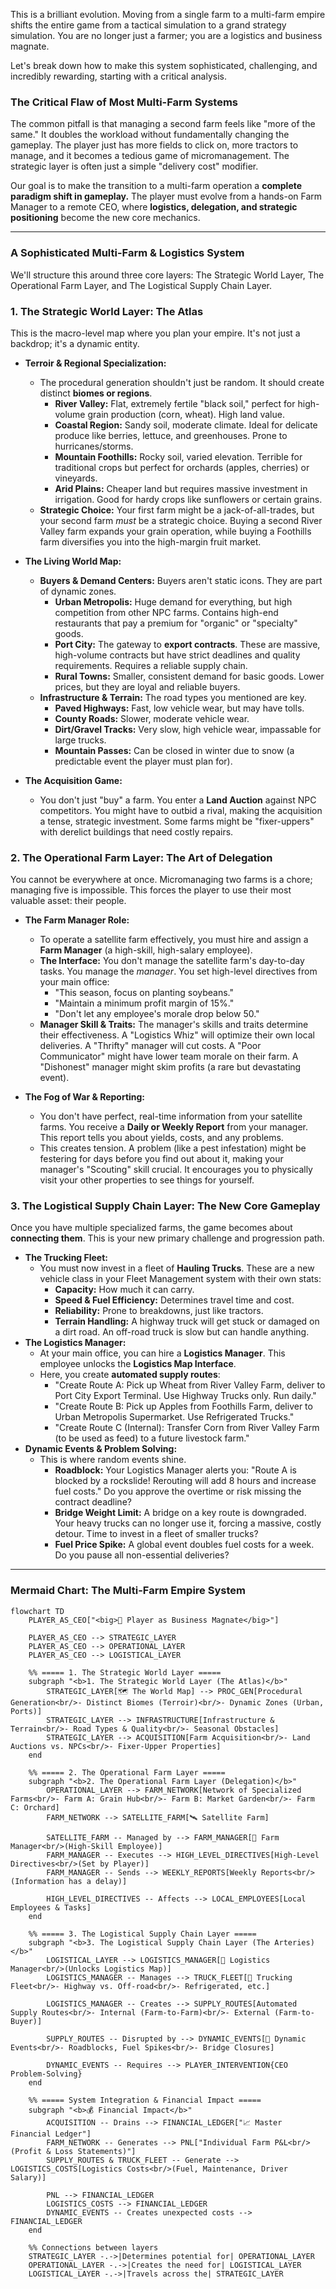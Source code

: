 This is a brilliant evolution. Moving from a single farm to a multi-farm empire shifts the entire game from a tactical simulation to a grand strategy simulation. You are no longer just a farmer; you are a logistics and business magnate.

Let's break down how to make this system sophisticated, challenging, and incredibly rewarding, starting with a critical analysis.

### The Critical Flaw of Most Multi-Farm Systems

The common pitfall is that managing a second farm feels like "more of the same." It doubles the workload without fundamentally changing the gameplay. The player just has more fields to click on, more tractors to manage, and it becomes a tedious game of micromanagement. The strategic layer is often just a simple "delivery cost" modifier.

Our goal is to make the transition to a multi-farm operation a **complete paradigm shift in gameplay.** The player must evolve from a hands-on Farm Manager to a remote CEO, where **logistics, delegation, and strategic positioning** become the new core mechanics.

---

### A Sophisticated Multi-Farm & Logistics System

We'll structure this around three core layers: The Strategic World Layer, The Operational Farm Layer, and The Logistical Supply Chain Layer.

### 1. The Strategic World Layer: The Atlas

This is the macro-level map where you plan your empire. It's not just a backdrop; it's a dynamic entity.

*   **Terroir & Regional Specialization:**
    *   The procedural generation shouldn't just be random. It should create distinct **biomes or regions**.
        *   **River Valley:** Flat, extremely fertile "black soil," perfect for high-volume grain production (corn, wheat). High land value.
        *   **Coastal Region:** Sandy soil, moderate climate. Ideal for delicate produce like berries, lettuce, and greenhouses. Prone to hurricanes/storms.
        *   **Mountain Foothills:** Rocky soil, varied elevation. Terrible for traditional crops but perfect for orchards (apples, cherries) or vineyards.
        *   **Arid Plains:** Cheaper land but requires massive investment in irrigation. Good for hardy crops like sunflowers or certain grains.
    *   **Strategic Choice:** Your first farm might be a jack-of-all-trades, but your second farm *must* be a strategic choice. Buying a second River Valley farm expands your grain operation, while buying a Foothills farm diversifies you into the high-margin fruit market.

*   **The Living World Map:**
    *   **Buyers & Demand Centers:** Buyers aren't static icons. They are part of dynamic zones.
        *   **Urban Metropolis:** Huge demand for everything, but high competition from other NPC farms. Contains high-end restaurants that pay a premium for "organic" or "specialty" goods.
        *   **Port City:** The gateway to **export contracts**. These are massive, high-volume contracts but have strict deadlines and quality requirements. Requires a reliable supply chain.
        *   **Rural Towns:** Smaller, consistent demand for basic goods. Lower prices, but they are loyal and reliable buyers.
    *   **Infrastructure & Terrain:** The road types you mentioned are key.
        *   **Paved Highways:** Fast, low vehicle wear, but may have tolls.
        *   **County Roads:** Slower, moderate vehicle wear.
        *   **Dirt/Gravel Tracks:** Very slow, high vehicle wear, impassable for large trucks.
        *   **Mountain Passes:** Can be closed in winter due to snow (a predictable event the player must plan for).

*   **The Acquisition Game:**
    *   You don't just "buy" a farm. You enter a **Land Auction** against NPC competitors. You might have to outbid a rival, making the acquisition a tense, strategic investment. Some farms might be "fixer-uppers" with derelict buildings that need costly repairs.

### 2. The Operational Farm Layer: The Art of Delegation

You cannot be everywhere at once. Micromanaging two farms is a chore; managing five is impossible. This forces the player to use their most valuable asset: their people.

*   **The Farm Manager Role:**
    *   To operate a satellite farm effectively, you must hire and assign a **Farm Manager** (a high-skill, high-salary employee).
    *   **The Interface:** You don't manage the satellite farm's day-to-day tasks. You manage the *manager*. You set high-level directives from your main office:
        *   "This season, focus on planting soybeans."
        *   "Maintain a minimum profit margin of 15%."
        *   "Don't let any employee's morale drop below 50."
    *   **Manager Skill & Traits:** The manager's skills and traits determine their effectiveness. A "Logistics Whiz" will optimize their own local deliveries. A "Thrifty" manager will cut costs. A "Poor Communicator" might have lower team morale on their farm. A "Dishonest" manager might skim profits (a rare but devastating event).

*   **The Fog of War & Reporting:**
    *   You don't have perfect, real-time information from your satellite farms. You receive a **Daily or Weekly Report** from your manager. This report tells you about yields, costs, and any problems.
    *   This creates tension. A problem (like a pest infestation) might be festering for days before you find out about it, making your manager's "Scouting" skill crucial. It encourages you to physically visit your other properties to see things for yourself.

### 3. The Logistical Supply Chain Layer: The New Core Gameplay

Once you have multiple specialized farms, the game becomes about **connecting them**. This is your new primary challenge and progression path.

*   **The Trucking Fleet:**
    *   You must now invest in a fleet of **Hauling Trucks**. These are a new vehicle class in your Fleet Management system with their own stats:
        *   **Capacity:** How much it can carry.
        *   **Speed & Fuel Efficiency:** Determines travel time and cost.
        *   **Reliability:** Prone to breakdowns, just like tractors.
        *   **Terrain Handling:** A highway truck will get stuck or damaged on a dirt road. An off-road truck is slow but can handle anything.
*   **The Logistics Manager:**
    *   At your main office, you can hire a **Logistics Manager**. This employee unlocks the **Logistics Map Interface**.
    *   Here, you create **automated supply routes**:
        *   "Create Route A: Pick up Wheat from River Valley Farm, deliver to Port City Export Terminal. Use Highway Trucks only. Run daily."
        *   "Create Route B: Pick up Apples from Foothills Farm, deliver to Urban Metropolis Supermarket. Use Refrigerated Trucks."
        *   "Create Route C (Internal): Transfer Corn from River Valley Farm (to be used as feed) to a future livestock farm."
*   **Dynamic Events & Problem Solving:**
    *   This is where random events shine.
        *   **Roadblock:** Your Logistics Manager alerts you: "Route A is blocked by a rockslide! Rerouting will add 8 hours and increase fuel costs." Do you approve the overtime or risk missing the contract deadline?
        *   **Bridge Weight Limit:** A bridge on a key route is downgraded. Your heavy trucks can no longer use it, forcing a massive, costly detour. Time to invest in a fleet of smaller trucks?
        *   **Fuel Price Spike:** A global event doubles fuel costs for a week. Do you pause all non-essential deliveries?

---

### Mermaid Chart: The Multi-Farm Empire System

```mermaid
flowchart TD
    PLAYER_AS_CEO["<big>👑 Player as Business Magnate</big>"]

    PLAYER_AS_CEO --> STRATEGIC_LAYER
    PLAYER_AS_CEO --> OPERATIONAL_LAYER
    PLAYER_AS_CEO --> LOGISTICAL_LAYER

    %% ===== 1. The Strategic World Layer =====
    subgraph "<b>1. The Strategic World Layer (The Atlas)</b>"
        STRATEGIC_LAYER[🗺️ The World Map] --> PROC_GEN[Procedural Generation<br/>- Distinct Biomes (Terroir)<br/>- Dynamic Zones (Urban, Ports)]
        STRATEGIC_LAYER --> INFRASTRUCTURE[Infrastructure & Terrain<br/>- Road Types & Quality<br/>- Seasonal Obstacles]
        STRATEGIC_LAYER --> ACQUISITION[Farm Acquisition<br/>- Land Auctions vs. NPCs<br/>- Fixer-Upper Properties]
    end

    %% ===== 2. The Operational Farm Layer =====
    subgraph "<b>2. The Operational Farm Layer (Delegation)</b>"
        OPERATIONAL_LAYER --> FARM_NETWORK[Network of Specialized Farms<br/>- Farm A: Grain Hub<br/>- Farm B: Market Garden<br/>- Farm C: Orchard]
        FARM_NETWORK --> SATELLITE_FARM[🛰️ Satellite Farm]
        
        SATELLITE_FARM -- Managed by --> FARM_MANAGER[👤 Farm Manager<br/>(High-Skill Employee)]
        FARM_MANAGER -- Executes --> HIGH_LEVEL_DIRECTIVES[High-Level Directives<br/>(Set by Player)]
        FARM_MANAGER -- Sends --> WEEKLY_REPORTS[Weekly Reports<br/>(Information has a delay)]
        
        HIGH_LEVEL_DIRECTIVES -- Affects --> LOCAL_EMPLOYEES[Local Employees & Tasks]
    end

    %% ===== 3. The Logistical Supply Chain Layer =====
    subgraph "<b>3. The Logistical Supply Chain Layer (The Arteries)</b>"
        LOGISTICAL_LAYER --> LOGISTICS_MANAGER[🧠 Logistics Manager<br/>(Unlocks Logistics Map)]
        LOGISTICS_MANAGER -- Manages --> TRUCK_FLEET[🚚 Trucking Fleet<br/>- Highway vs. Off-road<br/>- Refrigerated, etc.]
        
        LOGISTICS_MANAGER -- Creates --> SUPPLY_ROUTES[Automated Supply Routes<br/>- Internal (Farm-to-Farm)<br/>- External (Farm-to-Buyer)]
        
        SUPPLY_ROUTES -- Disrupted by --> DYNAMIC_EVENTS[🚨 Dynamic Events<br/>- Roadblocks, Fuel Spikes<br/>- Bridge Closures]
        
        DYNAMIC_EVENTS -- Requires --> PLAYER_INTERVENTION{CEO Problem-Solving}
    end

    %% ===== System Integration & Financial Impact =====
    subgraph "<b>💰 Financial Impact</b>"
        ACQUISITION -- Drains --> FINANCIAL_LEDGER["📈 Master Financial Ledger"]
        FARM_NETWORK -- Generates --> PNL["Individual Farm P&L<br/>(Profit & Loss Statements)"]
        SUPPLY_ROUTES & TRUCK_FLEET -- Generate --> LOGISTICS_COSTS[Logistics Costs<br/>(Fuel, Maintenance, Driver Salary)]
        
        PNL --> FINANCIAL_LEDGER
        LOGISTICS_COSTS --> FINANCIAL_LEDGER
        DYNAMIC_EVENTS -- Creates unexpected costs --> FINANCIAL_LEDGER
    end
    
    %% Connections between layers
    STRATEGIC_LAYER -.->|Determines potential for| OPERATIONAL_LAYER
    OPERATIONAL_LAYER -.->|Creates the need for| LOGISTICAL_LAYER
    LOGISTICAL_LAYER -.->|Travels across the| STRATEGIC_LAYER
```